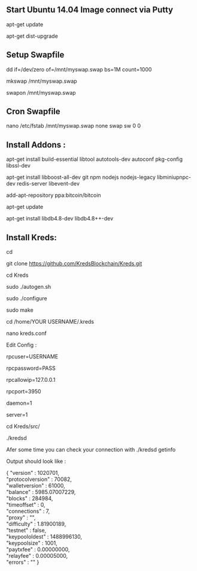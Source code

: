 Start Ubuntu 14.04 Image connect via Putty
----------------
apt-get update

apt-get dist-upgrade


Setup Swapfile
----------------
dd if=/dev/zero of=/mnt/myswap.swap bs=1M count=1000

mkswap /mnt/myswap.swap

swapon /mnt/myswap.swap

Cron Swapfile
----------------
nano /etc/fstab
/mnt/myswap.swap none swap sw 0 0

Install Addons :
----------------
apt-get install build-essential libtool autotools-dev autoconf pkg-config libssl-dev

apt-get install libboost-all-dev git npm nodejs nodejs-legacy libminiupnpc-dev redis-server libevent-dev

add-apt-repository ppa:bitcoin/bitcoin

apt-get update

apt-get install libdb4.8-dev libdb4.8++-dev


Install Kreds:
----------------
cd

git clone https://github.com/KredsBlockchain/Kreds.git

cd Kreds


sudo ./autogen.sh

sudo ./configure

sudo make


cd /home/YOUR USERNAME/.kreds

nano kreds.conf

Edit Config :


rpcuser=USERNAME

rpcpassword=PASS

rpcallowip=127.0.0.1

rpcport=3950

daemon=1

server=1


cd Kreds/src/

./kredsd

Afer some time you can check your connection with
./kredsd getinfo 

Output should look like :

{    "version" : 1020701,  
    "protocolversion" : 70082,    
    "walletversion" : 61000,    
    "balance" : 5985.07007229,    
    "blocks" : 284984,    
    "timeoffset" : 0,    
    "connections" : 7,    
    "proxy" : "",    
    "difficulty" : 1.81900189,    
    "testnet" : false,    
    "keypoololdest" : 1488996130,    
    "keypoolsize" : 1001,    
    "paytxfee" : 0.00000000,    
    "relayfee" : 0.00005000,    
    "errors" : ""    }

